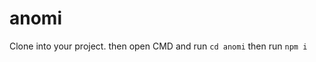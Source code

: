 # anomi

Clone into your project.
then open CMD and run <code>cd anomi</code>
then run <code>npm i</code>
